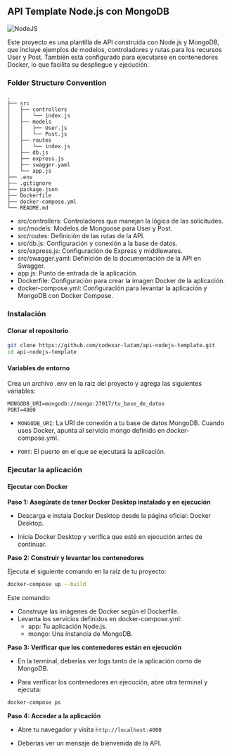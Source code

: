 ## API Template Node.js con MongoDB

![NodeJS](https://img.shields.io/badge/node.js-6DA55F?style=for-the-badge&logo=node.js&logoColor=white)

Este proyecto es una plantilla de API construida con Node.js y MongoDB, que incluye ejemplos de modelos, controladores y rutas para los recursos User y Post. También está configurado para ejecutarse en contenedores Docker, lo que facilita su despliegue y ejecución.


### Folder Structure Convention

```
.
├── src
│   ├── controllers
│   │   └── index.js
│   ├── models
│   │   ├── User.js
│   │   └── Post.js
│   ├── routes
│   │   └── index.js
│   ├── db.js
│   ├── express.js
│   ├── swagger.yaml
│   └── app.js
├── .env
├── .gitignore
├── package.json
├── Dockerfile
├── docker-compose.yml
└── README.md
```

- src/controllers: Controladores que manejan la lógica de las solicitudes.
- src/models: Modelos de Mongoose para User y Post.
- src/routes: Definición de las rutas de la API.
- src/db.js: Configuración y conexión a la base de datos.
- src/express.js: Configuración de Express y middlewares.
- src/swagger.yaml: Definición de la documentación de la API en Swagger.
- app.js: Punto de entrada de la aplicación.
- Dockerfile: Configuración para crear la imagen Docker de la aplicación.
- docker-compose.yml: Configuración para levantar la aplicación y MongoDB con Docker Compose.

### Instalación

#### Clonar el repositorio

```bash
git clone https://github.com/codexar-latam/api-nodejs-template.git
cd api-nodejs-template
```
#### Variables de entorno

Crea un archivo .env en la raíz del proyecto y agrega las siguientes variables:

```
MONGODB_URI=mongodb://mongo:27017/tu_base_de_datos
PORT=4000
```

- `MONGODB_URI`: La URI de conexión a tu base de datos MongoDB. Cuando uses Docker, apunta al servicio mongo definido en docker-compose.yml.

- `PORT`: El puerto en el que se ejecutará la aplicación.

### Ejecutar la aplicación

#### Ejecutar con Docker

**Paso 1: Asegúrate de tener Docker Desktop instalado y en ejecución**

- Descarga e instala Docker Desktop desde la página oficial: Docker Desktop.

- Inicia Docker Desktop y verifica que esté en ejecución antes de continuar.

**Paso 2: Construir y levantar los contenedores**

Ejecuta el siguiente comando en la raíz de tu proyecto:

```bash
docker-compose up --build
```

Este comando:
- Construye las imágenes de Docker según el Dockerfile.
- Levanta los servicios definidos en docker-compose.yml:
    - app: Tu aplicación Node.js.
    - mongo: Una instancia de MongoDB.

**Paso 3: Verificar que los contenedores están en ejecución**

- En la terminal, deberías ver logs tanto de la aplicación como de MongoDB.

- Para verificar los contenedores en ejecución, abre otra terminal y ejecuta:

```bash
docker-compose ps
```

**Paso 4: Acceder a la aplicación**

- Abre tu navegador y visita `http://localhost:4000`

- Deberías ver un mensaje de bienvenida de la API.

